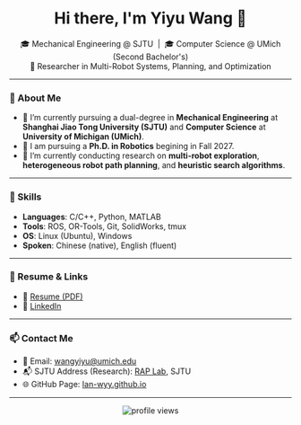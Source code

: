 <!-- ## Hi there 👋 -->

<!--
**Ian-wyy/Ian-wyy** is a ✨ _special_ ✨ repository because its `README.md` (this file) appears on your GitHub profile.

Here are some ideas to get you started:

- 🔭 I’m currently working on ...
- 🌱 I’m currently learning ...
- 👯 I’m looking to collaborate on ...
- 🤔 I’m looking for help with ...
- 💬 Ask me about ...
- 📫 How to reach me: ...
- 😄 Pronouns: ...
- ⚡ Fun fact: ...
-->

<h1 align="center">Hi there, I'm Yiyu Wang 👋</h1>

<p align="center">
  🎓 Mechanical Engineering @ SJTU &nbsp;|&nbsp; 🎓 Computer Science @ UMich (Second Bachelor's)  
  <br/>
  🤖 Researcher in Multi-Robot Systems, Planning, and Optimization
</p>

---

### 🧠 About Me

- 🎯 I’m currently pursuing a dual-degree in **Mechanical Engineering** at **Shanghai Jiao Tong University (SJTU)** and **Computer Science** at **University of Michigan (UMich)**.
- 🚀 I am pursuing a **Ph.D. in Robotics** begining in Fall 2027.
- 🐶 I’m currently conducting research on **multi-robot exploration**, **heterogeneous robot path planning**, and **heuristic search algorithms**.
<!-- - 📝 My recent paper, *HEHA: Hierarchical Planning for Heterogeneous Multi-Robot Exploration, is submitted to **IEEE MRS 2025**. -->

---

### 🔧 Skills

- **Languages**: C/C++, Python, MATLAB  
- **Tools**: ROS, OR-Tools, Git, SolidWorks, tmux  
- **OS**: Linux (Ubuntu), Windows  
- **Spoken**: Chinese (native), English (fluent)

---

### 📄 Resume & Links

- 🔗 [Resume (PDF)](./Wyy_CV.pdf)
- 💼 [LinkedIn](https://www.linkedin.com/feed/)
<!-- - 💻 [GitHub Projects](https://github.com/Ian-wyy) -->

---

<!-- ### 📚 Publications

- **[HEHA: Hierarchical Planning for Heterogeneous Multi-Robot Exploration of Unknown Environments](https://github.com/arasgungore/filters-and-fractals)**  
  *Longrui Yang*, **Yiyu Wang**, Jingfan Tang — *Submitted to MRS 2025*

--- -->

### 📫 Contact Me

- 📧 Email: [wangyiyu@umich.edu](mailto:wangyiyu@umich.edu)
- 📬 SJTU Address (Research): [RAP Lab](https://rap-lab.github.io/), SJTU
- 🌐 GitHub Page: [Ian-wyy.github.io](https://Ian-wyy.github.io) 

---

<p align="center">
  <img src="https://komarev.com/ghpvc/?username=Ian-wyy&label=Profile%20views&color=0e75b6&style=flat" alt="profile views" />
</p>

